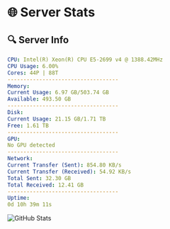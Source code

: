 # 🌐 Server Stats
## 🔍 Server Info
```yaml
CPU: Intel(R) Xeon(R) CPU E5-2699 v4 @ 1388.42MHz
CPU Usage: 6.00%
Cores: 44P | 88T
-----------------------------------
Memory:
Current Usage: 6.97 GB/503.74 GB
Available: 493.50 GB
-----------------------------------
Disk:
Current Usage: 21.15 GB/1.71 TB
Free: 1.61 TB
-----------------------------------
GPU:
No GPU detected
-----------------------------------
Network:
Current Transfer (Sent): 854.80 KB/s
Current Transfer (Received): 54.92 KB/s
Total Sent: 32.30 GB
Total Received: 12.41 GB
-----------------------------------
Uptime:
0d 10h 39m 11s
```
![GitHub Stats](https://img.shields.io/badge/Updated-2025-04-20_03:47:59-blue)